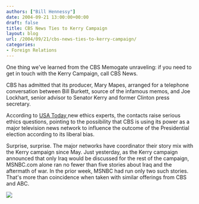 ```yaml
---
authors: ["Bill Hennessy"]
date: 2004-09-21 13:00:00+00:00
draft: false
title: CBS News Ties to Kerry Campaign
layout: blog
url: /2004/09/21/cbs-news-ties-to-kerry-campaign/
categories:
- Foreign Relations
---
```


One thing we've learned from the CBS Memogate unraveling: if you need to get in touch with the Kerry Campaign, call CBS News.







CBS has admitted that its producer, Mary Mapes, arranged for a telephone conversation between Bill Burkett, source of the infamous memos, and Joe Lockhart, senior advisor to Senator Kerry and former Clinton press secretary.







According to [USA Today ](https://usatoday.printthis.clickability.com/pt/cpt?action=cpt&title=USATODAY.com+-+CBS+arranged+for+meeting+with+Lockhart&expire=&urlID=11703685&fb=Y&url=http%3A%2F%2Fwww.usatoday.com%2Fnews%2Fpoliticselections%2Fnation%2Fpresident%2F2004-09-20-cbs-documents_x.htm&partnerID=1660)new ethics experts, the contacts raise serious ethics questions, pointing to the possibility that CBS is using its power as a major television news network to influence the outcome of the Presidential election according to its liberal bias.







Surprise, surprise. The major networks have coordinator their story mix with the Kerry campaign since May. Just yesterday, as the Kerry campaign announced that only Iraq would be discussed for the rest of the campaign, MSNBC.com alone ran no fewer than five stories about Iraq and the aftermath of war. In the prior week, MSNBC had run only two such stories. That's more than coincidence when taken with similar offerings from CBS and ABC.







![](https://blog.billhennessy.com/aggbug.aspx?PostID=558)

